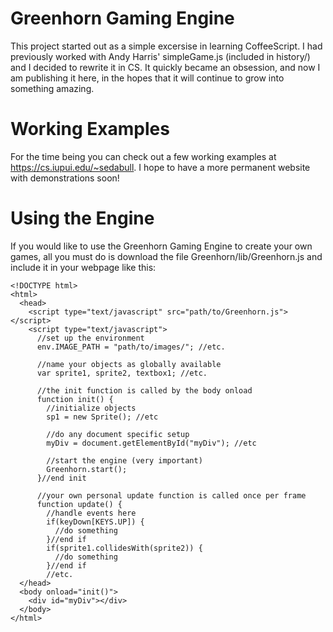 Greenhorn Gaming Engine
=======================

This project started out as a simple excersise in learning CoffeeScript.
I had previously worked with Andy Harris' simpleGame.js (included in history/)
and I decided to rewrite it in CS. It quickly became an obsession, and now I am
publishing it here, in the hopes that it will continue to grow into something amazing.

Working Examples
================

For the time being you can check out a few working examples at https://cs.iupui.edu/~sedabull.
I hope to have a more permanent website with demonstrations soon!

Using the Engine
================

If you would like to use the Greenhorn Gaming Engine to create your own games, all you must do
is download the file Greenhorn/lib/Greenhorn.js and include it in your webpage like this:
```
<!DOCTYPE html>
<html>
  <head>
    <script type="text/javascript" src="path/to/Greenhorn.js"></script>
    <script type="text/javascript">
      //set up the environment
      env.IMAGE_PATH = "path/to/images/"; //etc.
      
      //name your objects as globally available
      var sprite1, sprite2, textbox1; //etc.
      
      //the init function is called by the body onload
      function init() {
        //initialize objects
        sp1 = new Sprite(); //etc
        
        //do any document specific setup
        myDiv = document.getElementById("myDiv"); //etc
        
        //start the engine (very important)
        Greenhorn.start();
      }//end init
      
      //your own personal update function is called once per frame
      function update() {
        //handle events here
        if(keyDown[KEYS.UP]) {
          //do something
        }//end if
        if(sprite1.collidesWith(sprite2)) {
          //do something
        }//end if
        //etc.
  </head>
  <body onload="init()">
    <div id="myDiv"></div>
  </body>
</html>
```
